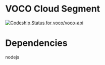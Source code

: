 VOCO Cloud Segment
==================

[ ![Codeship Status for voco/voco-api](https://www.codeship.io/projects/daf878e0-f59d-0131-a100-7ecf4b9005e7/status)](https://www.codeship.io/projects/28365)


Dependencies
===========

nodejs 
